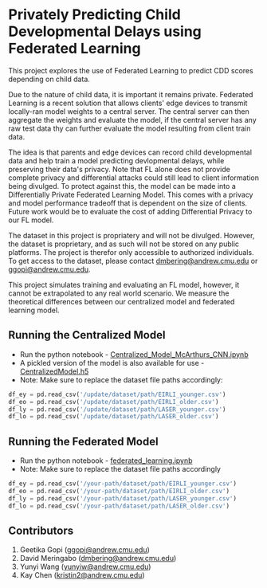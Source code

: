 # Privately Predicting Child Developmental Delays using Federated Learning

This project explores the use of Federated Learning to predict CDD scores depending on child data. 

Due to the nature of child data, it is important it remains private. Federated Learning is a recent solution that allows clients' edge devices to transmit locally-ran model weights to a central server. The central server can then aggregate the weights and evaluate the model, if the central server has any raw test data thy can further evaluate the model resulting from client train data. 

The idea is that parents and edge devices can record child developmental data and help train a model predicting devlopmental delays, while preserving their data's privacy. Note that FL alone does not provide complete privacy and differential attacks could still lead to client information being divulged. To protect against this, the model can be made into a Differentially Private Federated Learning Model. This comes with a privacy and model performance tradeoff that is dependent on the size of clients. Future work would be to evaluate the cost of adding Differential Privacy to our FL model.

The dataset in this project is propriatery and will not be divulged. However, the dataset is proprietary, and as such will not be stored on any public platforms. The project is therefor only accessible to authorized individuals. To get access to the dataset, please contact dmbering@andrew.cmu.edu or ggopi@andrew.cmu.edu.

This project simulates training and evaluating an FL model, however, it cannot be extrapolated to any real world scenario. We measure the theoretical differences between our centralized model and federated learning model. 

## Running the Centralized Model
- Run the python notebook - [Centralized_Model_McArthurs_CNN.ipynb](./Centralized_Model_McArthurs_CNN.ipynb)
- A pickled version of the model is also available for use - [CentralizedModel.h5](./CentralizedModel.h5)
- Note: Make sure to replace the dataset file paths accordingly:
```python
df_ey = pd.read_csv('/update/dataset/path/EIRLI_younger.csv')
df_eo = pd.read_csv('/update/dataset/path/EIRLI_older.csv')
df_ly = pd.read_csv('/update/dataset/path/LASER_younger.csv')
df_lo = pd.read_csv('/update/dataset/path/LASER_older.csv')
```

## Running the Federated Model
- Run the python notebook - [federated_learning.ipynb](./federated_learning.ipynb)
- Note: Make sure to replace the dataset file paths accordingly
```python
df_ey = pd.read_csv('/your-path/dataset/path/EIRLI_younger.csv')
df_eo = pd.read_csv('/your-path/dataset/path/EIRLI_older.csv')
df_ly = pd.read_csv('/your-path/dataset/path/LASER_younger.csv')
df_lo = pd.read_csv('/your-path/dataset/path/LASER_older.csv')
```

## Contributors
1. Geetika Gopi (ggopi@andrew.cmu.edu)
2. David Meringabo (dmbering@andrew.cmu.edu)
3. Yunyi Wang (yunyiw@andrew.cmu.edu)
4. Kay Chen (kristin2@andrew.cmu.edu)
</a>
